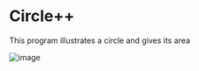 # Circle++
This program illustrates a circle and gives its area

![image](https://github.com/GEROGIANNIS/circle-plus-plus/assets/54914456/fd0fe0f8-ca54-49f3-87ec-29463f5f1924)

